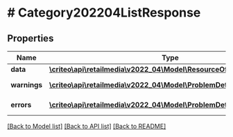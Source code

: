 # # Category202204ListResponse

## Properties

Name | Type | Description | Notes
------------ | ------------- | ------------- | -------------
**data** | [**\criteo\api\retailmedia\v2022_04\Model\ResourceOfCategory202204[]**](ResourceOfCategory202204.md) |  | [optional]
**warnings** | [**\criteo\api\retailmedia\v2022_04\Model\ProblemDetails[]**](ProblemDetails.md) |  | [optional] [readonly]
**errors** | [**\criteo\api\retailmedia\v2022_04\Model\ProblemDetails[]**](ProblemDetails.md) |  | [optional] [readonly]

[[Back to Model list]](../../README.md#models) [[Back to API list]](../../README.md#endpoints) [[Back to README]](../../README.md)
